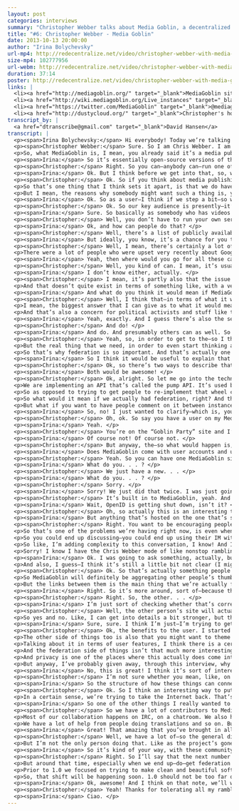 ```yaml
---
layout: post
categories: interviews
summary: "Christopher Webber talks about Media Goblin, a decentralized media publishing platform. How can we have a federated alternative to services like Flickr, YouTube and SoundCloud?"
title: "#6: Christopher Webber - Media Goblin"
date: 2013-10-13 20:00:00
author: "Irina Bolychevsky"
url-mp4: http://redecentralize.net/video/christopher-webber-with-media-goblin.mp4
size-mp4: 102777956
url-webm: http://redecentralize.net/video/christopher-webber-with-media-goblin.webm
duration: 37:14
poster: http://redecentralize.net/video/christopher-webber-with-media-goblin.jpg
links: |
  <li><a href="http://mediagoblin.org/" target="_blank">MediaGoblin site</a></li>
  <li><a href="http://wiki.mediagoblin.org/Live_instances" target="_blank">Use it hosted</a></li>
  <li><a href="https://twitter.com/MediaGoblin" target="_blank">@mediagoblin Twitter</a></li>
  <li><a href="http://dustycloud.org/" target="_blank">Christopher's home page</a></li>
transcript_by: |
  <a href="dtranscribe@gmail.com" target="_blank">David Hansen</a>
transcript: |
  <p><span>Irina Bolychevsky:</span> Hi everybody! Today we’re talking to Christopher Webber, the founder and lead developer of MediaGoblin, a free-software media publishing platform that anybody can run. Chris, thank yo-you so much for joining us. Why don’t you introduce yourself and tell us a little bit more about MediaGoblin? </p>
  <p><span>Christopher Webber:</span> Sure. So I am Chris Webber. I am the lead developer. I’ve been working on free and open-source software things for some time. I used to work at Creative Commons not too long ago, and before that at the Participatory Culture Foundation. So I’ve been doing these things for a while. But I started MediaGoblin—well, co-started MediaGoblin—with a number of people a number of years ago.</p>
  <p>So, what MediaGoblin is, I mean, you already said it’s a media publishing system for the web, but if you wanted to try to think of what it’s kind of analogous to, you could think of it as a replacement for Flickr and YouTube and stuff like that. So you can have video and images and stuff all in the same place. </p>
  <p><span>Irina:</span> So it’s essentially open-source versions of these popular services but kind of targeted, so you’re not centrally hosted; and the services, they’re primarily for running on your own server? </p>
  <p><span>Christopher:</span> Right. So you can—anybody can—run one of these on their own server. I mean, in that sense we already are at a very significant amount of decentralization. We’re actually doing more work right now to actually make that even better, which, I don’t know if I should just go into rambling about that or if I should do that later. But yes, that’s the gist. </p>
  <p><span>Irina:</span> Ok. But I think before we get into that, so, what makes MediaGoblin unique? I mean, it’s a whole set of things. Why don’t you tell us about what it actually lets you do, and what kind of things it covers? </p>
  <p><span>Christopher:</span> Ok. So if you think about media publishing as a gallery, I mean, I started this because I’m a hybrid programmer and artist and I wanted a place where I could put a bunch of my own works, myself, all in one place. So you know, the closest thing that comes to doing this sort of thing that has multiple types of media is—DeviantArt does this in some ways, Flickr kind of does this with both having some image support and some kind of crappy video support. And so, in a certain sense it is useful as an artist gallery, an artist portfolio-type tool.</p>
  <p>So that’s one thing that I think sets it apart, is that we do have support for not just images, video, but you can actually plug in a whole variety of media types and have them all in one gallery. Like you can add document support, video support, adding documents and converting them to PDFs, and still showing them kind of in a nice unified way. We have 3D model support, so if you wanted to build a replacement for something like Thingiverse for a gallery of objects you might 3D print, you might have that.</p>
  <p>But I mean, the reasons why somebody might want such a thing is, you know, the general theme of Redecentralize.org is trying to give power back to people and trying to get—to take things out of these gigantic mega-sites. And so of course we—that’s one of the other goals as well. </p>
  <p><span>Irina:</span> Ok. So as a user—I think if we step a bit—so who do you think your intended key audience or user group is? </p>
  <p><span>Christopher:</span> Ok. So our key audience is presently—it’s largely people—the reality-present audience is people who are very interested in these issues from some kind of idealogical concern. We are trying to build the user interface, though, in a way so that that’s not the case. But the present set of people who are interested are mostly artists who have an intersection with these types of issues. But our general 1.0 goal is to get to a place where we have all the features in place, where pretty much anyone is interested in jumping in, regardless of whether they’re a free and open-source software nerd or not. </p>
  <p><span>Irina:</span> Sure. So basically as somebody who has videos or photographs, this allows them to essentially have a showcase or a site online which displays all this kind of media, but it’s hosted yourself, somewhere yourself, right? Do you provide a way for people, if they don’t have their own server, to host it somewhere? </p>
  <p><span>Christopher:</span> Well, you don’t have to run your own server necessarily, you could connect to somebody else’s server. </p>
  <p><span>Irina:</span> Ok, and how can people do that? </p>
  <p><span>Christopher:</span> Well, there’s a list of publicly available sites. On the site, if you go to, it has a “Use It”, “Join Us”, “Run It” thing, and you could click the “Use It” and that will bring you to a list of that. And so there are some publicly available sites at the moment that you could just connect to and start using. But, of course, when you’re. . . </p>
  <p><span>Irina:</span> But ideally, you know, it’s a chance for you to own your own data and control where it is. So if you were to tell me like what is your motivation, in the sense of why does it make a difference? Why, as a user—from my perspective—why is it in my interest to download MediaGoblin as opposed to using a site such as Flickr or YouTube where there’s a big community and there’s a set of people who are already looking at those sites? </p>
  <p><span>Christopher:</span> Well, I mean, there’s certainly a lot of convenience to using sites like Flickr and YouTube and stuff like that. The reasons why I think as a user you might want to do so is, I think there is also a certain amount of fragility that comes to using sites like those. You have no guarantee that the site that you’re depending on, in terms of Flickr or YouTube or something like that, is going to persist into the future. GeoCities was the hottest thing back in, you know, 1998, and that no longer exists. And if, as an artist, these things are really important to you, you never know when something like that might end up going away.</p>
  <p>There were a lot of people who were upset very recently about Google Reader going away. And so there’s no—a service will continue to exist as long as it’s within a corporation’s interest to do so. And if everybody’s videos are all on YouTube and then eventually YouTube goes away, then a whole lot of videos from the Internet basically all disappear. And that would kind of suck. </p>
  <p><span>Irina:</span> Yeah, then where would you go for all these cat videos? But to sort of step back, I mean obviously these sites shut down, but you can generally export your data out and put it somewhere else, so. . . </p>
  <p><span>Christopher:</span> Well, you kind of can. I mean, it’s usually a big pain in the butt to actually do so. I’m actually not sure if there’s a nice way to export your data on YouTube presently, though. Maybe there is. </p>
  <p><span>Irina:</span> I don’t know either, actually. </p>
  <p><span>Christopher:</span> I mean, it’s partly also that the issue is that this type of stuff is becoming systemic, though. To be bluntly honest—and this is something I think that we often don’t talk about these things—is that going the route of using something like YouTube and Flickr and stuff like that is at the moment the easiest thing to do, often. Because it’s just, it’s there, and it’s set up, and etc. I would like there to actually be options so that that’s the same case with MediaGoblin. Where there are some sites that are fairly well supported and you can just jump on them, but they’re not the only MediaGoblin sites, right?</p>
  <p>And that doesn’t quite exist in terms of something like, with a very dedicated amount of MediaGoblin hosting, and I think the ideal future is to actually have kind of a combination of those two things &mdash; encourage as many people as possible to run things for their family and friends, and then for the people who can’t, have a few companies that are basically running things, but it’s not just one or two. It’s like a larger set of them. Like the way that, you know, there’s wordpress.org and wordpress.com, but there are a ton of WordPress site installs out there, right? It’s not just WordPress the company installing WordPress.  So that’s the ideal future I think. </p>
  <p><span>Irina:</span> And what do you think it would mean if MediaGoblin would see mass uptake? </p>
  <p><span>Christopher:</span> Well, I think that—in terms of what it would mean—well, the obvious answer is it would mean moving away from a lot of the problems that I’ve said. I actually do think that there are a number of things that we need to complete in order to get there. I mean, the ideal thing is that we eventually get to the point where MediaGoblin uptake is so easy for people to do that they don’t really have to think that much about it. We’re definitely not at that state right now.</p>
  <p>I mean, the biggest answer that I can give as to what it would mean would basically be reversing a lot of the problems that I’ve been talking about—you know, the fragility of the centralization. Also, we would like to move towards—one of the things that’s on our road map is issues of privacy and stuff like that. And one thing that’s not very well addressed is actual privacy when it comes to sharing of media. So you want to put up some images that are just for your family and friends, and very much so actually just for your family and friends. Not just your family and friends and this large corporation that might do whatever, you know?</p>
  <p>And that’s also a concern for political activists and stuff like that. So I think, you know, the world in which people don’t have all their data—which includes media, the type of media that’s encompassed by MediaGoblin—being run through just huge pipes; it’s a world then which would return a lot of more autonomy to users in that type of way. </p>
  <p><span>Irina:</span> Yeah, exactly. And I guess there’s also the sense that—even, of course, services like Flickr or Picasa or the Google equivalent let you have your private albums. Obviously there are ways and the GCHQ and the NSA can always go and find these images if they wish. </p>
  <p><span>Christopher:</span> And do! </p>
  <p><span>Irina:</span> And do. And presumably others can as well. So have you thought about security or encryption, and is that something that is sort of built in or on the roadmap? Firewalls? </p>
  <p><span>Christopher:</span> Yeah, so, in order to get to the—so I think there’s actually a couple of, like, levels to be able to get there, first of all. The first things is, is that presently MediaGoblin instances don’t talk to each other. And this is one of the goals for 1.0. Right, so in order to really get to the point where you’re like—oh, so sure, actually at present, already, if you have MediaGoblin instances for your political activist group or your family and friends, it’s already the case that you could actually—although we actually don’t have a lot of privacy, like private sharing stuff—I mean you could basically put it behind something so that there is a certain amount of protection there.</p>
  <p>But the real thing that we need, in order to even start thinking about this type of stuff, is &mdash; how do we even connect MediaGoblin sites together. Right? Because if you just have a bunch of separate people having their own separate MediaGoblin sites, but then they’re all on their tiny little islands and can’t really leave those islands, that’s not actually great at all, right? That’s not really an interesting thing.</p>
  <p>So that’s why federation is so important. And that’s actually one of the big things that we’re working on presently is federation support in MediaGoblin. And federation means basically hooking together two sites with the same kind of—even though they’re separate sites—they’re kind of connected together in the way that, like email servers, although entirely separate, you have the same kind of cohesiveness as if they were on the same server. So federation is one of the big things that we’re working on at the moment. </p>
  <p><span>Irina:</span> So I think it would be useful to explain that a little bit more. What would federation actually practically mean? </p>
  <p><span>Christopher:</span> Ok, so there’s two ways to describe that. I can describe that on the nerdy technical level and I can describe that on the user level where you should never have to know about that, right? So. . . </p>
  <p><span>Irina:</span> Both would be awesome! </p>
  <p><span>Christopher:</span> Ok, alright. So let me go into the technical level first, and possibly bore people who are not interested in that before I get to the real level. So I guess, whatever! But the technical level is—we’re actually starting work on this. We had an awesome Outreach Program for Women intern this summer who did a bunch of work on this. Her name is Jessica Tallon. She is super great!</p>
  <p>We are implementing an API that’s called the pump API. It’s used by pump.io, which is kind of the successor to StatusNet slash—which is what identi.ca ran, and we’re using that protocol. We’re still in the process of getting that implemented. There have been other things going on this summer also to try to make it so that it’s easier for other developers of other projects to get the same protocol integrated, because there’s a lot of overlap in terms of what federation means between a whole bunch of different types of services, not just media sharing services.</p>
  <p>So as opposed to trying to get people to re-implement that wheel constantly, we’ve also been—Jessica has been—working on a library called PyPump that should make this easier for Python developers. So that’s kind of one of the things that’s going on in progress. Well, in progress—that’s going on to try to advance this. But that’s a very nerdy, technical-level side of things. You can read the pump API; just do a search for “pump API” to pull it up. And you can check out pump.io if you actually want to take a look at a service that is doing federation and is using the pump API right now. It’s kind of like a much more minimalist version of Twitter/Facebook right now that can have multiple servers talking to each other.</p>
  <p>So what would it mean if we actually had federation, right? And that’s all actually taken care of and users don’t have to see it? Obviously we don’t want users to actually think about “federation is happening in the background”. So the ideal type—so even already if you put a video up on a MediaGoblin site, and say you just want to make it public and you just want people to see it. That’s already possible. You can, you know, for some users, they don’t really care whether it’s on Flickr, or whether it’s on Vimeo or YouTube or a MediaGoblin site, they just want to watch the video. And that already exists.</p>
  <p>But what if you want to have people comment on it between instances? And what if you want to have people add it to galleries? Like, you know, for example on Flickr you have Flickr pools which allows you to—sorry, I’m rambling. </p>
  <p><span>Irina:</span> So, no! I just wanted to clarify—which is, you mentioned commenting between instances. What do you mean by that? </p>
  <p><span>Christopher:</span> Oh, ok. So say you have a user on my MediaGoblin instance. So, ok. Say you and I are on separate MediaGoblin instances, right? </p>
  <p><span>Irina:</span> Yeah. </p>
  <p><span>Christopher:</span> You’re on the “Goblin Party” site and I’m on a My Little Pony fansite, ok? So—I’m not actually a My Little Pony fan, though I am massively amused by that culture of. . . </p>
  <p><span>Irina:</span> Of course not! Of course not. </p>
  <p><span>Christopher:</span> But anyway, the—so what would happen is, is that you could have a—your user wants to be able to comment on my video. And how do you actually do that? You have to be able to sign in with your user on your account on the site that I’m on. </p>
  <p><span>Irina:</span> Does MediaGoblin come with user accounts and user. . . </p>
  <p><span>Christopher:</span> Yeah. So you can have one MediaGoblin site that has a bunch of users on it. And actually, we just. . . </p>
  <p><span>Irina:</span> What do you. . . ? </p>
  <p><span>Christopher:</span> We just have a new. . . </p>
  <p><span>Irina:</span> What do you. . . ? </p>
  <p><span>Christopher:</span> Sorry. </p>
  <p><span>Irina:</span> Sorry! We just did that twice. I was just going to say—do you kind of plug in some other commenting functionality or is that all built in to MediaGoblin? </p>
  <p><span>Christopher:</span> It’s built in to MediaGoblin, yeah. And we actually just pushed out a new release that has multiple media type plug-ins. We had another intern this summer who—named Rodney Ewing, and he did an awesome job. We now have OpenID and Mozilla Persona support, in addition to basic login, username/password on your own site. </p>
  <p><span>Irina:</span> Wait, OpenID is getting shut down, isn’t it? </p>
  <p><span>Christopher:</span> Oh, so actually this is an interesting topical discussion, right? So myopenid.net is shutting down, but OpenID the standard is not shutting down. So one of the big flagship instances of OpenID is going away, but the standard of OpenID is not going away. So if you’re using an OpenID thing on some other service, it’ll still exist. This is a little bit like if Gmail shut down. Would email go away if Gmail shut down? No, email would still exist; email existed before Gmail existed. But a whole lot of email accounts at once would go away. That’s the difference. So OpenID is actually already a protocol that’s built to try to make these things be done right. </p>
  <p><span>Irina:</span> But anything that’s hosted on the one that’s shutting down, that will disappear. This is where federation comes in, which is where you want to make sure that there are copies between different services. </p>
  <p><span>Christopher:</span> Right. You want to be encouraging people to not be on these huge mega-sites, basically. And so, you know, I’m saying that the ideal future involves both a bunch of smaller sites and also some larger sites run by companies that are—but you don’t want it to be that like, oh, “mediagobliner.er” eventually shuts down and everybody’s like, “Oh no! MediaGoblin shut down!” Right? You want there to be enough MediaGoblin sites where people don’t think that a whole section of the Internet shut down just because one site shut down.
  <p>So that’s one of the problems we’re having right now, is even when you end up—or do—have a federated protocol, the temptation that people have is to just use the site that’s already there and works. And there’s this kind of problem, where, in a certain sense it helps federated protocols gain adoption when there’s this mega-site that does it. But on the other hand that makes that much more fragile, because what if eventually, you know Google was originally implementing a chat protocol called XMPP, or Jabber, that was federated. Eventually Google decided now they’re going to—well Google indicated that they may be shutting that down and they’re probably moving to Hangouts only. And so that means that actually this mega—it was convenient for XMPP and Jabber that you can easily—anybody who had a Gmail account you could end up talking to, even if you weren’t using Gmail.</p>
  <p>So you could end up discussing—you could end up using their IM with that person, right? So I have my cwebber@dustcloud.org account; anybody with a Gmail account I can still IM. But pretty soon Gmail is going to—theoretically, it looks like Google is going to shut that down, and that means that since we got so reliant on Google conveniently providing this for us, it means that our federated protocol was not as strong. So there is this element that, even if we get federation, we really have to, as much as possible, encourage people to not just be kind of lazy and jump into these mega-sites.</p>
  <p>So like, I’m adding complexity to this conversation, I know! And I’m actually, I’m not always the best PR person. I’m like the lead developer who thinks about all the issues. So the ideal PR person would be like, “Yeah, we’re just going to scale things up and add the federation, and this’ll be super simple. MediaGoblin’s great! It’s the future.” The problem with interviewing me is that I’m like, “Here are all the problems. These are the problems. We’re trying to build the solutions, and here are the problems.” Which makes me not a really great PR person. But I’m trying to be honest. Like these are the actual problems that we have to address in order to make this stuff work. And it’s hard. We have to keep working at it.</p>
  <p>Sorry! I know I have the Chris Webber mode of like nonstop rambling. And I’m doing it again! I just stopped you! This is what happens. </p>
  <p><span>Irina:</span> Ok. I was going to ask something, actually, but it just—that last impassioned speech kind of just stopped me dead! But, yeah, just to kind of—because I think there are lots of really interesting things about that. One of which is, like, technologically, what are the important things to maintain that balance that you were talking about between having these easy-to-go-to central places where you think, “Ok, that’s the instance that I should use,” and the smaller instances.</p>
  <p>And also, I guess—I think it’s still a little bit not clear (I might be asking a stupid question), which is when you talk about federation, and you talk about the federation of the actual data or of the protocol or of something else, because I feel like there are different strands, you know, coming in to play. </p>
  <p><span>Christopher:</span> Ok. So that’s actually something people have asked before. If you’re having two MediaGoblin sites talking to each other, are they actually cloning each other’s images and videos? Or is it just the metadata about it, right? Like the title, the subject, here’s where the thing actually lives. So the default in MediaGoblin is going to be that it’s actually—it’s going to be more like blogging, right? So blogging is where you have a lot of links to other people’s sites, but you generally don’t end up copying in the entire content. You might copy in the content, but you’re not necessarily; you’re probably linking to various people’s stuff.</p>
  <p>So MediaGoblin will definitely be aggregating other people’s thumbnails, but you’ll probably actually—for the most part the data will actually be on that other person’s site. And the reason for that is otherwise else we might as well name MediaGoblin “DiscGobbler” instead of MediaGoblin. You know, like we might have a DiscGobbler plug-in that actually allows an easy cloning of other people’s stuff, but the real goal here is to actually make it so that if one site goes down, it doesn’t take the entire “Internet” with it. It takes down that segment of things. It doesn’t take down the whole thing.</p>
  <p>But the links between them is the main thing that we’re actually federating, and the social communication, like aggregating whether or not somebody—how much somebody—liked something, being able to have this collaborative aspect and things like that. </p>
  <p><span>Irina:</span> Right. So it’s more around, sort of—because the accounts are standard, so if someone uses their account, that obviously is storing the data for the comments or likes, whatever, on there so if that goes down then that information isn’t lost in the system? </p>
  <p><span>Christopher:</span> Right. So, the other. . . </p>
  <p><span>Irina:</span> I’m just sort of checking whether that’s correct. </p>
  <p><span>Christopher:</span> Well, the other person’s site will actually probably be—if you’re actually commenting on somebody else’s site, it should be keeping an aggregate of your comments on that other person’s site and stuff like that.</p>
  <p>So yes and no. Like, I can get into details a bit stronger, but the main difference is, the social level of things will be aggregated, but you won’t necessarily be copying everybody’s videos from the entire Internet onto your server because then your server would go down. </p>
  <p><span>Irina:</span> Sure, sure. I think I’m just—I’m trying to get back to the benefits to the user. </p>
  <p><span>Christopher:</span> Ok, the benefits to the user. I started to go into like thinking about the data structures of things. Again, I’m not always the best person because I’m like Tech Guy. So the benefit to the user is that you could have your own site. I mean, there are other benefits to federation besides just the resiliency aspect, too. There’s also the fact that—and you know, something going down isn’t always even just like it’s just going down permanently. It’s also it might be going down temporarily.</p>
  <p>The other side of things too is also that you might want to theme your site to look a lot more personal. A company might want to run a MediaGoblin instance and might actually want to make it fairly themed, but they can still work with the rest of the web and have some kind of personal customizations there.</p>
  <p>Talking about it in terms of user features, I think there is a certain amount of user features, in terms of having things federated. The main argument for it is still like not taking down the whole Internet in a single swoop. You know, talking about this stuff in terms of user features, federation is in some ways one of the hard parts about actually decentralizing the Internet, is for a lot of people it’s not going to be interesting. (Again, I’m acknowledging that I’m a problematic person to interview in this type of thing.) I think this is one of our challenges is that we actually do have to engage people in terms of making people realize why this is important in terms of if we don’t do this, we’re creating a really shitty Internet, basically.</p>
  <p>And the federation side of things isn’t that much more interesting except for realizing that, oh, wait a minute, I really liked Google Reader, and then Google Reader went away, and now I don’t have Google Reader anymore. And I really liked this type of thing, and then it went away. And that’s really shitty. But I guess there is a big feature, which—we started to talk about privacy and then we went away from that because I started talking about federation.</p>
  <p>And privacy is one of the places where this actually does come into play, because you can actually have a site where it’s just your site and my site actually talking to each other. And assuming that we both have a fair amount of control over the servers that we’re actually handling between these two types of things, and we’re actually passing information back and forth, and assuming we’re actually using SSL and it’s encrypted and people are not intercepting the certificates and stuff like that, we’ve made it very difficult to actually just break in and sabotage that kind of communication that we’re actually having.</p>
  <p>But anyway, I’ve probably given away, through this interview, why we have Deb Nicholson handle the community management and outreach type of things, because I’m like, “This is the things that are there,” and “This is why this is important,” and then I go on to these. . . </p>
  <p><span>Irina:</span> No, this is great! I think it’s sort of interesting, especially since I guess you’re not directly trying to, you know, have some kind of alternative or replacement for the way the Internet is at the moment, but—and correct me if I’m wrong—but to some extent a lot of the use of the Internet is people, whatever, going onto YouTube or using email. And actually if these services were hosted on individual services that talked to each other, then there wouldn’t be this problem that everything was going through one area. But is that something that you’re going to be addressing more directly in terms of actually having some sort of alternative way to communicate between people? </p>
  <p><span>Christopher:</span> I’m not sure whether you mean, like, on a user interface level, or in terms of the features of the program, or if you just mean the structure of, the way that connecting these things together are. </p>
  <p><span>Irina:</span> So the structure of how these things can connect and. . . </p>
  <p><span>Christopher:</span> Ok. So I think an interesting way to put this is, in terms of a structure connecting things, is an interesting counterpoint of trying to change the Internet to this more decentralized thing—is actually, in a certain sense, we’re trying to take the Internet back. Like, the Internet was designed with these ideals of a super resilient network. And the web was designed so that you could have a whole lot of different servers, and it’s not controlled by this one mega corporation, it’s like, you know, a whole lot of resilience.</p>
  <p>In a certain sense, we’re trying to take the Internet back. That’s the summary of why federation is important and stuff like that. Take the Internet back! That’s the best description I can give of that whole structural thing. Unless if I’m not addressing what you said. </p>
  <p><span>Irina:</span> So one of the other things I really wanted to ask is, it looks like you have a lot of contributors. Who are the people who work on MediaGoblin, and how can someone else get involved, and what’s your process and how do you manage that? </p>
  <p><span>Christopher:</span> So we have a lot of contributors to MediaGoblin. I was just updating the authors file in the project and it’s almost 75 people listed in that file at the moment. So, a lot of people.</p>
  <p>Most of our collaboration happens on IRC, on a chatroom. We also have a mailing list and we have all the standard free and open-source software mailing lists, bug tracker, blah blah blah, but you know, not everyone who collaborates on the project is a developer, either. We do have developers and we also consider—and a lot of other contributors are also graphic designers, although we need a lot of more help with that right now. A lot of the help we have with people who were working on graphic design have been running out of time recently to be able to help.</p>
  <p>We have a lot of help from people doing translations and so on. But if you want to get in, and you actually want to join us and actually start working on the project, just go to mediagoblin.org. There’s a “Join Us” link on there. Just click that. It’s got information. And you can talk to us on our mailing list. But most especially a lot of the conversation happens in our chatroom. If you want to jump in there, I have a terrible username called “paroneayea” on IRC, and I’m usually around and actually talking to people. And we just have a super friendly community of people who like to get people involved and working on stuff. </p>
  <p><span>Irina:</span> Great! That amazing that you’ve brought in all these contributors, and I’m actually kind of—this is probably a little off-topic—but I’m quite curious, like, how do you actually manage that in terms of the governance of code reviews, or who gets to do that, or what code gets in? </p>
  <p><span>Christopher:</span> Well, we have a lot of—so the general direction of the project is done in a couple of ways. I mean we do a lot of discussion on IRC and on mailing lists and bug trackers, and it’s just a lot of discussing and basically coming to agreement on what’s the best direction. In terms of governance, projects have that very authoritarian, problematic sounding, like, Benevolent Dictator for Life meme, right? And I guess I’m the Benevolent Dictator of the project, in terms of like, most of the decisions end up just happening within the community because people have discussed it and the community comes to a consensus, but I kind of set the general direction of the project and help guide the community in terms of where it’s going.</p>
  <p>But I’m not the only person doing that. Like as the project’s gone on, oftentimes there are other people who just kind of have become the authority of it. We have a person who has kind of become the authority of the database level of things, somebody who’s kind of become the authority of the graphic design level of things. But I’m also the only person paid presently to work full-time on the project, so that means that I’m the official herder of cats. So, yep. </p>
  <p><span>Irina:</span> So it’s kind of your way, with these community discussions. So I think to wrap up, what is the future in the sense of what have you got planned for MediaGoblin going forward, and how can you make it easier for people who aren’t very techy or necessarily understand this very well to actually benefit from and use MediaGoblin? </p>
  <p><span>Christopher:</span> Right. So I’ll say that the next number of months ahead are going to be very interesting I think. This summer we had six students between Summer of Code and Outreach Program for Women who finished almost all of our goals for 1.0, but now we have this massive pile of code that we need to get cleanly integrated. And we’re very picky about getting clean code with MediaGoblin, so we’re going to have to work through all that and try to make sure that everything is actually merged in nicely.</p>
  <p>But around that time, especially when we end up—do—get federation in, we’ll have a whole lot of new things landed. Search is actually coming soon, so you know, you can actually search across a site. Very shortly we’ll end up having an administration panel built in there. And that’s kind of boring stuff I guess, but the big feature of federation is the one big thing that when that lands we’ll finally hit 1.0.</p>
  <p>Prior to 1.0 we focused on trying to make clean and beautiful software with the acknowledgement that it’s probably not going to—that you’re probably only free and open-source software nerds that are going to use it, but trying to design it in a way so that it’s not made for free and open-source software nerds, if that makes any sense whatsoever! But after 1.0 comes out, a big focus is actually going to be shifting from just building the features to make MediaGoblin fit that whole dream of what we laid out to actually getting people to be using MediaGoblin.</p>
  <p>So, that shift will be happening soon. 1.0 should not be too far out. Of course it’s always hard to know. But I think we’ll be seeing some interesting things happening once that ends up happening. And hopefully we can start going on our massive crusade-y push to get everybody pushing over and you, your family, and friends all using MediaGoblin. It’ll be an interesting year, I think. </p>
  <p><span>Irina:</span> Ok, awesome! And I think on that note, we’ll wrap. Thank you very, very much, Chris! Really good to talk to you, and we’ll be in touch again soon. Bye! </p>
  <p><span>Christopher:</span> Yeah! Thanks for tolerating all my ramblings! </p>
  <p><span>Irina:</span> Ciao. </p>
---
```


